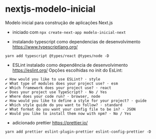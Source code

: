 # nextjs-modelo-inicial
Modelo inicial para construção de aplicações Next.js


* iniciado com ```npx create-next-app modelo-inicial-next```

* instalando typescript como dependencias de desenvolvimento https://www.typescriptlang.org/

```yarn add typescript @types/react @types/node -D```

* ESLint instalado como dependência de desenvolvimento https://eslint.org/
Opções escolhidas no init do EsLint:
```
✔ How would you like to use ESLint? · style
✔ What type of modules does your project use? · esm
✔ Which framework does your project use? · react
✔ Does your project use TypeScript? · No / Yes
✔ Where does your code run? · browser, node
✔ How would you like to define a style for your project? · guide
✔ Which style guide do you want to follow? · standard
✔ What format do you want your config file to be in? · JSON
✔ Would you like to install them now with npm? · No / Yes
```

* adicionado prettier https://prettier.io/

```yarn add prettier eslint-plugin-prettier eslint-config-prettier -D```







